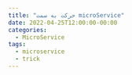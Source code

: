 ```yaml
---
title: "حرکت به سمت microService"
date: 2022-04-25T12:00:00-00:00
categories:
  - MicroService
tags:
  - microservice
  - trick
---
```




